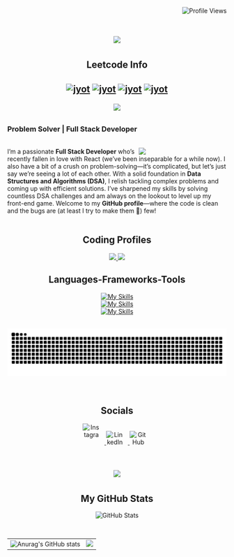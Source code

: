 <p align="right">
  <img src="https://komarev.com/ghpvc/?username=zeolee01&color=brightgreen" alt="Profile Views" />
</p>

<h1 align="center">
  <img src="https://readme-typing-svg.herokuapp.com/?font=Righteous&size=35&center=true&vCenter=true&width=500&height=70&duration=4000&lines=Hi+There!+👋;+I'm+Harsh+Agarwal!;" />
</h1>

<h2 align="center">Leetcode Info<h2>  
<p align="center">
  <a href="https://leetcode.com/u/zeolee01/" target="_blank"><img align="center" src="https://leetcode.com/static/images/badges/2024/gif/2024-02.gif" alt="jyot" height="200" width="200" /></a>
  <a href="https://leetcode.com/u/zeolee01/" target="_blank"><img align="center" src="https://leetcode.com/static/images/badges/2024/gif/2024-03.gif" alt="jyot" height="200" width="200" /></a>
  <a href="https://leetcode.com/u/zeolee01/" target="_blank"><img align="center" src="https://assets.leetcode.com/static_assets/marketing/2024-200.gif" alt="jyot" height="200" width="200" /></a>
  <a href="https://leetcode.com/u/zeolee01/" target="_blank"><img align="center" src="https://assets.leetcode.com/static_assets/marketing/2024-100.gif" alt="jyot" height="200" width="200" /></a>
</p>
<p align="center">
  
  <img  align=top flex-grow=1 src="https://leetcard.jacoblin.cool/zeolee01?theme=dark&font=Nunito&ext=heatmap" />  
</p>

<h3 align="left"> Problem Solver | Full Stack Developer </h3>
  <br>
  <img width="40%" align="right"   src="https://github.com/SauravMukherjee44/SauravMukherjee44/blob/03193437b82d681c9caa24657c4ebec746dc628f/workbench.svg" >
  I’m a passionate <b>Full Stack Developer</b> who’s recently fallen in love with React (we’ve been inseparable for a while now). I also have a bit of a crush on problem-solving—it’s complicated, but let’s just say we’re seeing a lot of each other. With a solid foundation in <b>Data Structures and Algorithms (DSA)</b>, I relish tackling complex problems and coming up with efficient solutions. I’ve sharpened my skills by solving countless DSA challenges and am always on the lookout to level up my front-end game. Welcome to my <b>GitHub profile</b>—where the code is clean and the bugs are (at least I try to make them 🙂) few!

<br/>
<br/>

<h2 align="center">Coding Profiles</h2> 

<p align="center">
  <a href="https://codeforces.com/profile/Motorola">
    <img src="https://img.shields.io/badge/Codeforces-445f9d?style=for-the-badge&logo=Codeforces&logoColor=white" />
  </a>
  <a href="https://leetcode.com/u/xiaomi_01/">
    <img src="https://img.shields.io/badge/-LeetCode-FFA116?style=for-the-badge&logo=LeetCode&logoColor=black" />
  </a>
</p>

<h2 align="center">Languages-Frameworks-Tools</h2> 

<p align="center">
  <a href="https://skillicons.dev">
    <img src="https://skillicons.dev/icons?i=c,cpp,java,py,html,css,sass,tailwind,js,react,nodejs,expressjs&theme=light" alt="My Skills" />
  </a>
  <br/>
  <a href="https://skillicons.dev">
    <img src="https://skillicons.dev/icons?i=vscode,pycharm&theme=light" alt="My Skills" />
  </a>
  <br/>
  <a href="https://skillicons.dev">
    <img src="https://skillicons.dev/icons?i=mysql,postgres,mongodb,git&theme=light" alt="My Skills" />
  </a>
</p>

<div align="center">
  <br>
  <img alt="snake eating my contributions" src="https://raw.githubusercontent.com/zeolee01/zeolee01/output/github-contribution-grid-snake.svg" />
  <br/><br/><br/>
</div>

<h2 align="center">Socials</h2> 

<p align="center">
  
  <a href="https://www.instagram.com/harsh._.agarwaal/" target="_blank">
    <img src="https://skillicons.dev/icons?i=instagram&theme=light" alt="Instagram" style="width: 40px; height: 40px; display: inline-block; margin-right: 10px;" />
  </a>
  
  <a href="https://www.linkedin.com/in/harsh-agarwal-68577a229/" target="_blank">
    <img src="https://skillicons.dev/icons?i=linkedin&theme=light" alt="LinkedIn" style="width: 40px; height: 40px; display: inline-block; margin-right: 10px;" />
  </a>
  <a href="https://www.github.com/zeolee01/" target="_blank">
    <img src="https://skillicons.dev/icons?i=github&theme=light" alt="GitHub" style="width: 40px; height: 40px; display: inline-block; margin-right: 10px;" />
  </a>
<!--   <a href="https://discord.com/users/AK_singh" target="_blank">
    <img src="https://skillicons.dev/icons?i=discord&theme=light" alt="Discord" style="width: 40px; height: 40px; display: inline-block;" />
  </a> -->
</p>

<h1 align="center">
  <img src="https://readme-typing-svg.herokuapp.com/?font=Righteous&size=35&center=true&vCenter=true&width=500&height=70&duration=4000&lines=Let's+Get+Connected;" />
</h1>


<h2 align="center">My GitHub Stats</h2>

<p align="center">
  <img src="https://stats.dooboo.io/api/github-stats-advanced?login=zeolee01" alt="GitHub Stats" style="width: 700px; height: auto;" />
</p>
<br/>

<table>
  <tr>
    <td><img src="https://github-readme-stats.vercel.app/api?username=zeolee01&show_icons=true&theme=radical" alt="Anurag's GitHub stats" /></td>
    <td><img src="https://github-readme-streak-stats.herokuapp.com/?user=zeolee01&stroke=ffffff&background=1c1917&ring=0891b2&fire=0891b2&currStreakNum=ffffff&currStreakLabel=0891b2&sideNums=ffffff&sideLabels=ffffff&dates=ffffff&hide_border=true" /></td>
  </tr>
</table>




